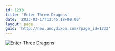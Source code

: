 ```yaml
---
id: 1233
title: 'Enter Three Dragons'
date: '2023-03-17T13:45:18+00:00'
layout: page
guid: 'http://new.andydixon.com/?page_id=1233'
---
```


![Enter Three Dragons](https://i0.wp.com/assets.g8x2.ldn.idrivee2-23.com/posters/Enter%20Three%20Dragons%2001.jpg?w=1200&ssl=1 "Enter Three Dragons")